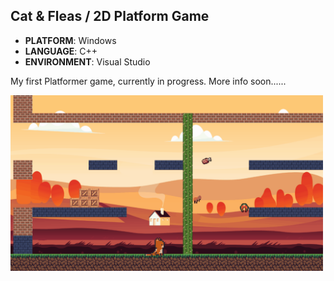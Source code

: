 ## Cat & Fleas / 2D Platform Game
* **PLATFORM**: Windows
* **LANGUAGE**: C++
* **ENVIRONMENT**: Visual Studio
  

My first Platformer game, currently in progress. 
More info soon......

<img src=".github/kitty_short.gif" width="500">
